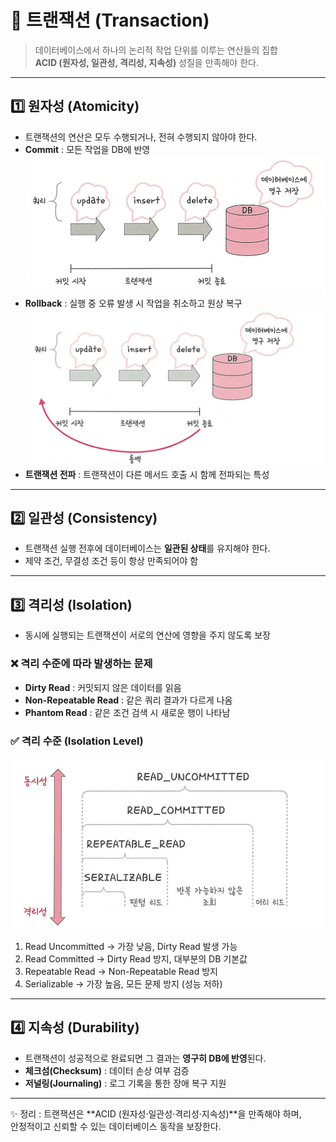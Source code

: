 # 📌 트랜잭션 (Transaction)

> 데이터베이스에서 하나의 논리적 작업 단위를 이루는 연산들의 집합\
> **ACID (원자성, 일관성, 격리성, 지속성)** 성질을 만족해야 한다.

------------------------------------------------------------------------

## 1️⃣ 원자성 (Atomicity)

-   트랜잭션의 연산은 모두 수행되거나, 전혀 수행되지 않아야 한다.
-   **Commit** : 모든 작업을 DB에 반영
![alt text](./images/원자성.png)
-   **Rollback** : 실행 중 오류 발생 시 작업을 취소하고 원상 복구
    ![alt text](./images/롤백.png)
-   **트랜잭션 전파** : 트랜잭션이 다른 메서드 호출 시 함께 전파되는
    특성
>



------------------------------------------------------------------------

## 2️⃣ 일관성 (Consistency)

-   트랜잭션 실행 전후에 데이터베이스는 **일관된 상태**를 유지해야
    한다.
-   제약 조건, 무결성 조건 등이 항상 만족되어야 함

------------------------------------------------------------------------

## 3️⃣ 격리성 (Isolation)

-   동시에 실행되는 트랜잭션이 서로의 연산에 영향을 주지 않도록 보장

### ❌ 격리 수준에 따라 발생하는 문제

-   **Dirty Read** : 커밋되지 않은 데이터를 읽음
-   **Non-Repeatable Read** : 같은 쿼리 결과가 다르게 나옴
-   **Phantom Read** : 같은 조건 검색 시 새로운 행이 나타남

### ✅ 격리 수준 (Isolation Level)

![alt text](./images/격리수준.png)

1.  Read Uncommitted → 가장 낮음, Dirty Read 발생 가능
2.  Read Committed → Dirty Read 방지, 대부분의 DB 기본값
3.  Repeatable Read → Non-Repeatable Read 방지
4.  Serializable → 가장 높음, 모든 문제 방지 (성능 저하)

------------------------------------------------------------------------

## 4️⃣ 지속성 (Durability)

-   트랜잭션이 성공적으로 완료되면 그 결과는 **영구히 DB에 반영**된다.
-   **체크섬(Checksum)** : 데이터 손상 여부 검증
-   **저널링(Journaling)** : 로그 기록을 통한 장애 복구 지원

------------------------------------------------------------------------

✨ 정리 : 트랜잭션은 **ACID (원자성·일관성·격리성·지속성)**을 만족해야
하며,\
안정적이고 신뢰할 수 있는 데이터베이스 동작을 보장한다.

